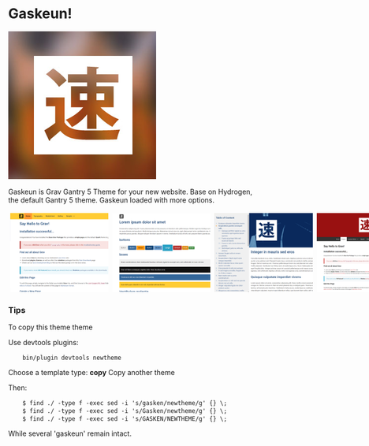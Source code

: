 # Gaskeun!

<div class='fit'>
<img src='screenshot.jpg' alt='Gasken!'>
</div>

Gaskeun is Grav Gantry 5 Theme for your new website. Base on Hydrogen, the default Gantry 5 theme.
Gaskeun loaded with more options.

<div class='images'>
<img src='admin/images/default.png' height='160'>
<img src='admin/images/preset1.png' height='160'>
<img src='admin/images/preset2.png' height='160'>
<img src='admin/images/preset3.png' height='160'>
</div>

### Tips

To copy this theme theme

Use devtools plugins:

```
	bin/plugin devtools newtheme
```

Choose a template type: **copy** Copy another theme
 
Then:
 
```
	$ find ./ -type f -exec sed -i 's/gasken/newtheme/g' {} \;
	$ find ./ -type f -exec sed -i 's/Gasken/newtheme/g' {} \;
	$ find ./ -type f -exec sed -i 's/GASKEN/NEWTHEME/g' {} \;
```

While several 'gaskeun' remain intact.

<style type="text/css"> 
.fit { width:100% }
.fit a { display:block; }
.fit a image { width:100%; }
.images { display: flex; }
.images > img { padding: .25rem; }
</style>
